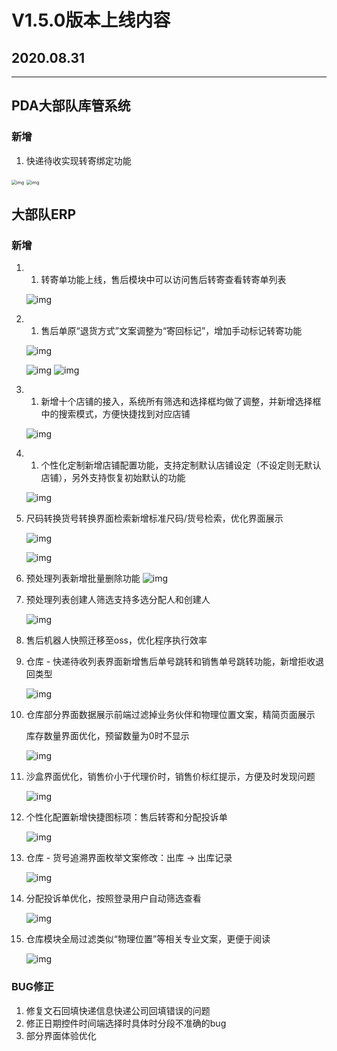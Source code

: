 # V1.5.0版本上线内容

## 2020.08.31

------

## **PDA大部队库管系统**

### **新增**

1. 快递待收实现转寄绑定功能

​            <img src="https://qqadapt.qpic.cn/txdocpic/0/e808febe7da7a1b510d52e3fcc3f8cfd/0?w=666&amp;h=1184" alt="img" style="zoom:50%;" />                        <img src="https://qqadapt.qpic.cn/txdocpic/0/75f8250b5cb31d20fbeeeeec174f8cde/0?w=666&amp;h=1184" alt="img" style="zoom:50%;" />            

## **大部队ERP**

### **新增**

1. 1.  转寄单功能上线，售后模块中可以访问售后转寄查看转寄单列表

   ![img](https://qqadapt.qpic.cn/txdocpic/0/e0979ea447f265bdfc60beb4849dbf2f/0?w=1920&h=937)            

   

2. 1.  售后单原“退货方式”文案调整为“寄回标记”，增加手动标记转寄功能

   ![img](https://qqadapt.qpic.cn/txdocpic/0/ed3b9db3a6afd4eb7f8bd3eaf7ba8597/0?w=997&h=411)            

     ![img](https://qqadapt.qpic.cn/txdocpic/0/ec4338cd0d8ceab82da7d9579b34edc7/0?w=909&h=488)                    ![img](https://qqadapt.qpic.cn/txdocpic/0/9deac26db2154b7871df2fbf1e3703f6/0?w=579&h=344)            

3. 1. 新增十个店铺的接入，系统所有筛选和选择框均做了调整，并新增选择框中的搜索模式，方便快捷找到对应店铺

     ![img](https://qqadapt.qpic.cn/txdocpic/0/75549762b3210053635a1e3d18c967f9/0?w=405&h=376)            

4. 1. 个性化定制新增店铺配置功能，支持定制默认店铺设定（不设定则无默认店铺），另外支持恢复初始默认的功能

   ![img](https://qqadapt.qpic.cn/txdocpic/0/3e487777334b4e3dec17b850b1ab76c2/0?w=817&h=637)            

5. 尺码转换货号转换界面检索新增标准尺码/货号检索，优化界面展示

   ![img](https://qqadapt.qpic.cn/txdocpic/0/c7afd283635768de73969efe74b4009e/0?w=1056&h=310)            

   ![img](https://qqadapt.qpic.cn/txdocpic/0/be44211343c3156c559cf78d8e1aaf29/0?w=1024&h=326)            

6. 预处理列表新增批量删除功能 ![img](https://qqadapt.qpic.cn/txdocpic/0/4517a46b1047733223a5b80ad790c2e8/0?w=1730&h=609)            

7. 预处理列表创建人筛选支持多选分配人和创建人

   ![img](https://qqadapt.qpic.cn/txdocpic/0/dcaa68cae9af54b2eab37cbc2a10c5bf/0?w=808&h=473)            

8. 售后机器人快照迁移至oss，优化程序执行效率

9. 仓库 - 快递待收列表界面新增售后单号跳转和销售单号跳转功能，新增拒收退回类型

   ![img](https://qqadapt.qpic.cn/txdocpic/0/2d5a49f4e748ece8dad21a8afebbc94a/0?w=935&h=570)            

10. 仓库部分界面数据展示前端过滤掉业务伙伴和物理位置文案，精简页面展示

    库存数量界面优化，预留数量为0时不显示

    ![img](https://qqadapt.qpic.cn/txdocpic/0/923e7707bbdde70b0fbb589fd8c3a687/0?w=1328&h=822)            

11. 沙盒界面优化，销售价小于代理价时，销售价标红提示，方便及时发现问题

    ![img](https://qqadapt.qpic.cn/txdocpic/0/171205fdd7c93a3f36ed4288758376d9/0?w=1806&h=887)            

12. 个性化配置新增快捷图标项：售后转寄和分配投诉单

    ![img](https://qqadapt.qpic.cn/txdocpic/0/ca3e41e0cbe87b529c90e633d9e5932c/0?w=1208&h=707)            

13. 仓库 - 货号追溯界面枚举文案修改：出库 →  出库记录

    ![img](https://qqadapt.qpic.cn/txdocpic/0/3f7056f6dec8ac9bfbd07832d931c533/0?w=738&h=482)            

14. 分配投诉单优化，按照登录用户自动筛选查看

    ![img](https://qqadapt.qpic.cn/txdocpic/0/c0088fdb69be8d7b0cba4d1990564f96/0?w=1918&h=667)            

15. 仓库模块全局过滤类似“物理位置”等相关专业文案，更便于阅读

     ![img](https://qqadapt.qpic.cn/txdocpic/0/5a51e6800c8bc3e26b2da99e76808291/0?w=508&h=370)            




### **BUG修正**

1. 修复文石回填快递信息快递公司回填错误的问题
2. 修正日期控件时间端选择时具体时分段不准确的bug
3. 部分界面体验优化